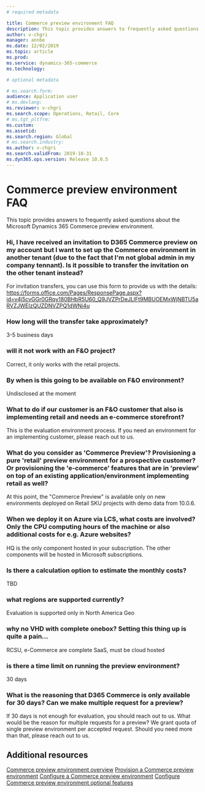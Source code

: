 ```yaml
---
# required metadata

title: Commerce preview environment FAQ
description: This topic provides answers to frequently asked questions about the Microsoft Dynamics 365 Commerce preview environment.
author: v-chgri
manager: annbe
ms.date: 12/02/2019
ms.topic: article
ms.prod: 
ms.service: dynamics-365-commerce
ms.technology: 

# optional metadata

# ms.search.form: 
audience: Application user
# ms.devlang: 
ms.reviewer: v-chgri
ms.search.scope: Operations, Retail, Core
# ms.tgt_pltfrm: 
ms.custom: 
ms.assetid: 
ms.search.region: Global
# ms.search.industry: 
ms.author: v-chgri
ms.search.validFrom: 2019-10-31
ms.dyn365.ops.version: Release 10.0.5
---
```


# Commerce preview environment FAQ

This topic provides answers to frequently asked questions about the Microsoft Dynamics 365 Commerce preview environment.

### Hi, I have received an invitation to D365 Commerce preview on my account but I want to set up the Commerce environment in another tenant (due to the fact that I'm not global admin in my company tennant). Is it possible to transfer the invitation on the other tenant instead?  
 For invitation transfers, you can use this form to provide us with the details: https://forms.office.com/Pages/ResponsePage.aspx?id=v4j5cvGGr0GRqy180BHbR5U60_Q9JVZPrDeJLlFt9MBUOEMxWjNBTU5aRVZJWEIzQUZDNVZPQ1dWNi4u
 
###  How long will the transfer take approximately? 
 3-5 business days
 
###  will it not work with an F&O project? 
 Correct, it only works with the retail projects.
 
###  By when is this going to be available on F&O environment?
 Undisclosed at the moment

###  What to do if our customer is an F&O customer that also is implementing retail and needs an e-commerce storefront? 
 This is the evaluation environment process. If you need an environment for an implementing customer, please reach out to us.
 
###  What do you consider as 'Commerce Preview'? Provisioning a pure 'retail' preview environment for a prospective customer? Or provisioning the 'e-commerce' features that are in 'preview' on top of an existing application/environment implementing retail as well?
 At this point, the "Commerce Preview" is available only on new environments deployed on Retail SKU projects with demo data from 10.0.6.
 
###  When we deploy it on Azure via LCS, what costs are involved? Only the CPU computing hours of the machine or also additional costs for e.g. Azure websites? 
 HQ is the only component hosted in your subscription. The other components will be hosted in Microsoft subscriptions.
 
###  Is there a calculation option to estimate the monthly costs?
 TBD
 
###  what regions are supported currently? 
 Evaluation is supported only in North America Geo
 
###  why no VHD with complete onebox? Setting this thing up is quite a pain... 
 RCSU, e-Commerce are complete SaaS, must be cloud hosted
 
###  is there a time limit on running the preview environment?
 30 days
 
###  What is the reasoning that D365 Commerce is only available for 30 days? Can we make multiple request for a preview? 
 If 30 days is not enough for evaluation, you should reach out to us. What would be the reason for multiple requests for a preview? We grant quota of single preview environment per accepted request. Should you need more than that, please reach out to us.
 
 ## Additional resources

[Commerce preview environment overview](cpe-overview.md)
[Provision a Commerce preview environment](provisioning-guide.md)
[Configure a Commerce preview environment](cpe-post-provisioning.md)
[Configure Commerce preview environment optional features](cpe-optional-features.md)


